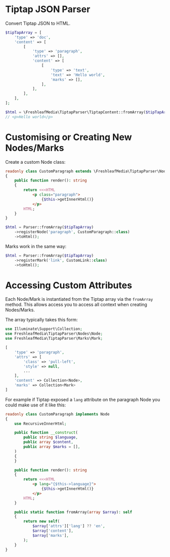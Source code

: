 # Tiptap JSON Parser

Convert Tiptap JSON to HTML.

```php
$tipTapArray = [
    'type' => 'doc',
    'content' => [
        [
            'type' => 'paragraph',
            'attrs' => [],
            'content' => [
                [
                    'type' => 'text',
                    'text' => 'Hello world',
                    'marks' => [],
                ],
            ],
        ],
    ],
];

$html = \FreshleafMedia\TiptapParser\TiptapContent::fromArray($tipTapArray)->toHtml();
// <p>Hello world</p>
```


# Customising or Creating New Nodes/Marks

Create a custom Node class:

```php
readonly class CustomParagraph extends \FreshleafMedia\TiptapParser\Nodes\Paragraph
{
    public function render(): string
    {
        return <<<HTML
            <p class="paragraph">
                {$this->getInnerHtml()}
            </p>
        HTML;
    }
}
```

```php
$html = Parser::fromArray($tipTapArray)
    ->registerNode('paragraph', CustomParagraph::class)
    ->toHtml();
```

Marks work in the same way:

```php
$html = Parser::fromArray($tipTapArray)
    ->registerMark('link', CustomLink::class)
    ->toHtml();
```


# Accessing Custom Attributes

Each Node/Mark is instantiated from the Tiptap array via the `fromArray` method. This allows access you to access all 
context when creating Nodes/Marks.

The array typically takes this form:

```php
use Illuminate\Support\Collection;
use FreshleafMedia\TiptapParser\Nodes\Node;
use FreshleafMedia\TiptapParser\Marks\Mark;

[
    'type' => 'paragraph',
    'attrs' => [
        'class' => 'pull-left',
        'style' => null,
        ...
    ],
    'content' => Collection<Node>,
    'marks' => Collection<Mark>
]
```

For example if Tiptap exposed a `lang` attribute on the paragraph Node you could make use of it like this:

```php
readonly class CustomParagraph implements Node
{
    use RecursiveInnerHtml;

    public function __construct(
        public string $language,
        public array $content,
        public array $marks = [],
    )
    {
    }

    public function render(): string
    {
        return <<<HTML
            <p lang="{$this->language}">
                {$this->getInnerHtml()}
            </p>
        HTML;
    }

    public static function fromArray(array $array): self
    {
        return new self(
            $array['attrs']['lang'] ?? 'en',
            $array['content'],
            $array['marks'],
        );
    }
}
```
